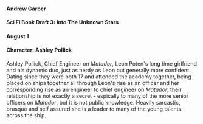 #### Andrew Garber
#### Sci Fi Book Draft 3: Into The Unknown Stars
#### August 1
#### Character: Ashley Pollick

Ashley Pollick, Chief Engineer on *Matador*, Leon Poten's long time girlfriend and his dynamic duo, just as nerdy as Leon but generally more confident. Dating since they were both 17 and attended the academy together, being placed on ships together all through Leon's rise as an officer and her corresponding rise as an engineer to chief engineer on *Matador*, their relationship is not exactly a secret - espically to many of the more senior officers on *Matador*, but it is not public knowledge. Heavily sarcastic, brusque and self assured she is a leader to many of the young talents across the ship.